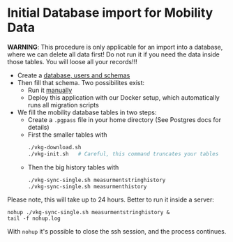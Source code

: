 # Initial Database import for Mobility Data

**WARNING**: This procedure is only applicable for an import into a database,
where we can delete all data first! Do not run it if you need the data inside
those tables. You will loose all your records!!!

- Create a [database, users and schemas](../flyway/README.md)
- Then fill that schema. Two possibilites exist:
  - Run it [manually](../flyway/README.md#execute-database-migrations)
  - Deploy this application with our Docker setup, which automatically runs all
    migration scripts
- We fill the mobility database tables in two steps:
  - Create a `.pgpass` file in your home directory (See Postgres docs for
    details)
  - First the smaller tables with
    ```sh
	./vkg-download.sh
	./vkg-init.sh   # Careful, this command truncates your tables
	```
  - Then the big history tables with
    ```sh
	./vkg-sync-single.sh measurmentstringhistory
	./vkg-sync-single.sh measurmenthistory
	```

Please note, this will take up to 24 hours. Better to run it inside a server:
```
nohup ./vkg-sync-single.sh measurmentstringhistory &
tail -f nohup.log
```

With `nohup` it's possible to close the ssh session, and the process continues.

